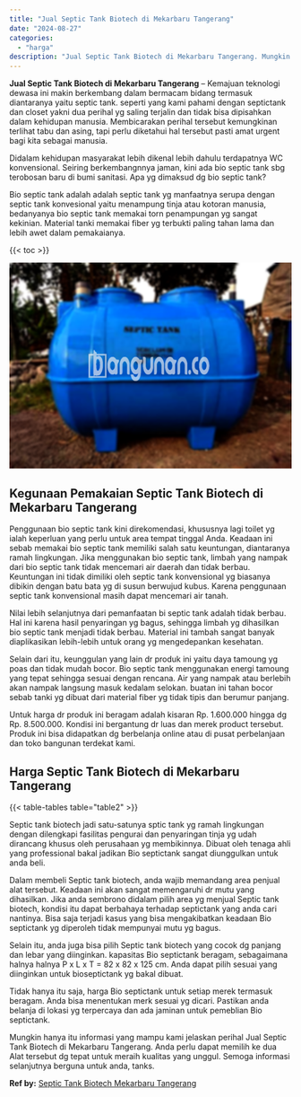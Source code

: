 ```yaml
---
title: "Jual Septic Tank Biotech di Mekarbaru Tangerang"
date: "2024-08-27"
categories: 
  - "harga"
description: "Jual Septic Tank Biotech di Mekarbaru Tangerang. Mungkin hanya itu informasi yang mampu kami jelaskan perihal Jual Septic Tank Biotech di Mekarbaru Tangerang..."
---
```


**Jual Septic Tank Biotech di Mekarbaru Tangerang** – Kemajuan teknologi dewasa ini makin berkembang dalam bermacam bidang termasuk diantaranya yaitu septic tank. seperti yang kami pahami dengan septictank dan closet yakni dua perihal yg saling terjalin dan tidak bisa dipisahkan dalam kehidupan manusia. Membicarakan perihal tersebut kemungkinan terlihat tabu dan asing, tapi perlu diketahui hal tersebut pasti amat urgent bagi kita sebagai manusia.

Didalam kehidupan masyarakat lebih dikenal lebih dahulu terdapatnya WC konvensional. Seiring berkembangnnya jaman, kini ada bio septic tank sbg terobosan baru di bumi sanitasi. Apa yg dimaksud dg bio septic tank?

Bio septic tank adalah adalah septic tank yg manfaatnya serupa dengan septic tank konvesional yaitu menampung tinja atau kotoran manusia, bedanyanya bio septic tank memakai torn penampungan yg sangat kekinian. Material tanki memakai fiber yg terbukti paling tahan lama dan lebih awet dalam pemakaianya.

{{< toc >}}

![Jual Septic Tank Biotech di Mekarbaru Tangerang](/images/jual-bio-septictank-17.png)

## Kegunaan Pemakaian Septic Tank Biotech di Mekarbaru Tangerang

Penggunaan bio septic tank kini direkomendasi, khususnya lagi toilet yg ialah keperluan yang perlu untuk area tempat tinggal Anda. Keadaan ini sebab memakai bio septic tank memiliki salah satu keuntungan, diantaranya ramah lingkungan. Jika menggunakan bio septic tank, limbah yang nampak dari bio septic tank tidak mencemari air daerah dan tidak berbau. Keuntungan ini tidak dimiliki oleh septic tank konvensional yg biasanya dibikin dengan batu bata yg di susun berwujud kubus. Karena penggunaan septic tank konvensional masih dapat mencemari air tanah.

Nilai lebih selanjutnya dari pemanfaatan bi septic tank adalah tidak berbau. Hal ini karena hasil penyaringan yg bagus, sehingga limbah yg dihasilkan bio septic tank menjadi tidak berbau. Material ini tambah sangat banyak diaplikasikan lebih-lebih untuk orang yg mengedepankan kesehatan.

Selain dari itu, keunggulan yang lain dr produk ini yaitu daya tamoung yg poas dan tidak mudah bocor. Bio septic tank menggunakan energi tamoung yang tepat sehingga sesuai dengan rencana. Air yang nampak atau berlebih akan nampak langsung masuk kedalam selokan. buatan ini tahan bocor sebab tanki yg dibuat dari material fiber yg tidak tipis dan berumur panjang.

Untuk harga dr produk ini beragam adalah kisaran Rp. 1.600.000 hingga dg Rp. 8.500.000. Kondisi ini bergantung dr luas dan merek product tersebut. Produk ini bisa didapatkan dg berbelanja online atau di pusat perbelanjaan dan toko bangunan terdekat kami.

## Harga Septic Tank Biotech di Mekarbaru Tangerang

{{< table-tables table="table2" >}}

Septic tank biotech jadi satu-satunya sptic tank yg ramah lingkungan dengan dilengkapi fasilitas pengurai dan penyaringan tinja yg udah dirancang khusus oleh perusahaan yg membikinnya. Dibuat oleh tenaga ahli yang professional bakal jadikan Bio septictank sangat diunggulkan untuk anda beli.

Dalam membeli Septic tank biotech, anda wajib memandang area penjual alat tersebut. Keadaan ini akan sangat memengaruhi dr mutu yang dihasilkan. Jika anda sembrono didalam pilih area yg menjual Septic tank biotech, kondisi itu dapat berbahaya terhadap septictank yang anda cari nantinya. Bisa saja terjadi kasus yang bisa mengakibatkan keadaan Bio septictank yg diperoleh tidak mempunyai mutu yg bagus.

Selain itu, anda juga bisa pilih Septic tank biotech yang cocok dg panjang dan lebar yang diinginkan. kapasitas Bio septictank beragam, sebagaimana halnya halnya P x L x T = 82 x 82 x 125 cm. Anda dapat pilih sesuai yang diinginkan untuk bioseptictank yg bakal dibuat.

Tidak hanya itu saja, harga Bio septictank untuk setiap merek termasuk beragam. Anda bisa menentukan merk sesuai yg dicari. Pastikan anda belanja di lokasi yg terpercaya dan ada jaminan untuk pemeblian Bio septictank.

Mungkin hanya itu informasi yang mampu kami jelaskan perihal Jual Septic Tank Biotech di Mekarbaru Tangerang. Anda perlu dapat memilih ke dua Alat tersebut dg tepat untuk meraih kualitas yang unggul. Semoga informasi selanjutnya berguna untuk anda, tanks.

**Ref by:** [Septic Tank Biotech Mekarbaru Tangerang](https://id.wikipedia.org/wiki/Septic)
